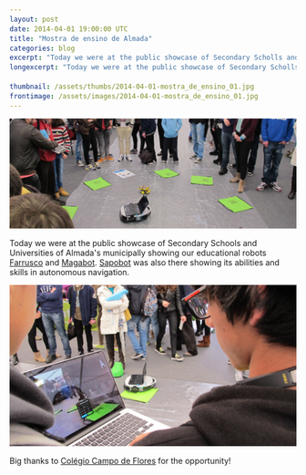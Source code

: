 ```yaml
---
layout: post
date: 2014-04-01 19:00:00 UTC
title: "Mostra de ensino de Almada"
categories: blog
excerpt: "Today we were at the public showcase of Secondary Scholls and Universities of Almada's municipally showing our educational robots Farrusco and Magabot."
longexcerpt: "Today we were at the public showcase of Secondary Scholls and Universities of Almada's municipally showing our educational robots Farrusco and Magabot."

thumbnail: /assets/thumbs/2014-04-01-mostra_de_ensino_01.jpg
frontimage: /assets/images/2014-04-01-mostra_de_ensino_01.jpg
---
```


<img class="postimage" src="/assets/images/2014-04-01-mostra_de_ensino.jpg"/>

Today we were at the public showcase of Secondary Schools and Universities of Almada's municipally showing our educational robots <a href="http://artica.cc/projects/education/2014/03/18/farrusco.html">Farrusco</a> and <a href="http://artica.cc/projects/education/2013/12/02/magabot.html">Magabot</a>. <a href="http://artica.cc/projects/customrobotics/2011/12/30/sapobot.html">Sapobot</a> was also there showing its abilities and skills in autonomous navigation. 

<img class="postimage" src="/assets/images/2014-04-01-mostra_de_ensino_01.jpg"/>

Big thanks to <a href="http://campodeflores.com/">Colégio Campo de Flores</a> for the opportunity!